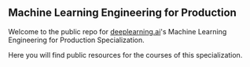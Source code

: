 ## Machine Learning Engineering for Production

Welcome to the public repo for [deeplearning.ai](https://www.deeplearning.ai/)'s Machine Learning Engineering for Production Specialization.

Here you will find public resources for the courses of this specialization.
